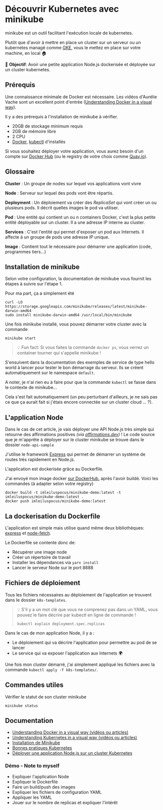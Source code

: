 # Découvrir Kubernetes avec minikube

minikube est un outil facilitant l'exécution locale de kubernetes.

Plutôt que d'avoir à mettre en place un cluster sur un serveur ou un kubernetes managé comme [GKE](https://cloud.google.com/kubernetes-engine), vous le mettez en place sur votre machine, en local 🏠

🎯 **Objectif**: Avoir une petite application Node.js dockerisée et déployée sur un cluster kubernetes.

## Prérequis

Une connaissance minimale de Docker est nécessaire. Les vidéos d'Aurélie Vache sont un excellent point d'entrée ([Understanding Docker in a visual way](https://www.youtube.com/watch?v=3hol91BkYHU&list=PLmw3X80dPdlyRV2EUKnFOvBACs_tcArd0&index=1)).

Il y a des prérequis à l'installation de minikube à vérifier.

- 20GB de stockage minimum requis
- 2GB de mémoire libre
- 2 CPU
- [Docker](https://docs.docker.com/get-docker/), [kubectl](https://kubernetes.io/fr/docs/tasks/tools/install-kubectl/) d'installés

Si vous souhaitez déployer votre application, vous aurez besoin d'un compte sur [Docker Hub](https://hub.docker.com/) (ou le registry de votre choix comme [Quay.io](https://quay.io)).

## Glossaire

**Cluster** : Un groupe de nodes sur lequel vos applications vont vivre

**Node** : Serveur sur lequel des pods vont être répartis.

**Deployment** : Un déploiement va créer des *ReplicaSet* qui vont créer un ou plusieurs pods. Il décrit quelles images le pod va utiliser.

**Pod** : Une entité qui contient un ou n containers Docker, c'est la plus petite entité déployable sur un cluster. Il a une adresse IP interne au cluster.

**Services** : C'est l'entité qui permet d'exposer un pod aux Internets. Il affecte à un groupe de pods une adresse IP unique.

**Image** : Contient tout le nécessaire pour démarrer une application (code, programmes tiers...)

## Installation de minikube

Selon votre configuration, la documentation de minikube vous fournit les étapes à suivre sur l'étape 1.

Pour ma part, ça a simplement été

```shell
curl -LO https://storage.googleapis.com/minikube/releases/latest/minikube-darwin-amd64
sudo install minikube-darwin-amd64 /usr/local/bin/minikube
```

Une fois minikube installé, vous pouvez démarrer votre cluster avec la commande

```shell
minikube start
```

> 💡 Fun fact: Si vous faites la commande ```docker ps```, vous verrez un container tourner qui s'appelle minikube !


S'ensuivent dans la documentation des exemples de service de type hello world à lancer pour tester le bon démarrage du serveur. Ils se créent automatiquement sur le namespace ```default```.

A noter, je n'ai rien eu à faire pour que la commande `kubectl` se fasse dans le contexte de minikube...

Cela s'est fait automatiquement (un peu perturbant d'ailleurs, je ne sais pas ce que ça aurait fait si j'étais encore connectée sur un cluster cloud ... ?).



## L'application Node

Dans le cas de cet article, je vais déployer une API Node.js très simple qui retourne des affirmations positives *(via [affirmations.dev](https://affirmations.dev/))* ! Le code source que je m'apprête à déployer sur le cluster minikube se trouve dans le dossier `node-api-sample`

J'utilise le framework [Express](https://expressjs.com/) qui permet de démarrer un système de routes très rapidement en Node.js.

L'application est dockerisée grâce au Dockerfile.

J'ai envoyé mon image docker [sur DockerHub.](https://hub.docker.com/repository/docker/imleiluspocus/minikube-demo) après l'avoir buildé. Voici les commandes (à adapter selon votre registry)

```
docker build -t imleiluspocus/minikube-demo:latest -t imleiluspocus/minikube-demo:latest .
docker push imleiluspocus/minikube-demo:latest
```

## La dockerisation du Dockerfile

L'application est simple mais utilise quand même deux bibliothèques: [express](https://expressjs.com/) et [node-fetch](https://github.com/node-fetch/node-fetch).

Le Dockerfile se contente donc de:
- Récupérer une image node
- Créer un répertoire de travail
- Installer les dépendances via `yarn install`
- Lancer le serveur Node sur le port 8888

## Fichiers de déploiement

Tous les fichiers nécessaires au déploiement de l'application se trouvent dans le dossier `k8s-templates`.

> 💡 S'il y a un mot clé que vous ne comprenez pas dans un YAML, vous pouvez le faire décrire par kubectl en ligne de commande !
>
> ```kubectl explain deployment.spec.replicas```

Dans le cas de mon application Node, il y a :
- Le déploiement qui va décrire l'application pour permettre au pod de se lancer
- Le service qui va exposer l'application aux Internets 🌍

Une fois mon cluster démarré, j'ai simplement appliqué les fichiers avec la commande `kubectl apply -f k8s-templates/`.
## Commandes utiles

Vérifier le statut de son cluster minikube

```shell
minikube status
```

## Documentation
- [Understanding Docker in a visual way (vidéos ou articles)](https://www.youtube.com/watch?v=3hol91BkYHU&list=PLmw3X80dPdlyRV2EUKnFOvBACs_tcArd0)
- [Understanding Kubernetes in a visual way (vidéos ou articles)](https://www.youtube.com/watch?v=a1Uwoq1Yv6U&list=PLmw3X80dPdlzksg6X9s23LEkLMWFGGUn5)
- [Installation de Minikube](https://kubernetes.io/fr/docs/setup/learning-environment/minikube/)
- [Bonnes pratiques Kubernetes](https://kubernetes.io/docs/setup/best-practices/)
- [Déployer une application Node.js sur un cluster Kubernetes](https://learnk8s.io/deploying-nodejs-kubernetes)



### Démo - Note to myself

- Expliquer l'application Node
- Expliquer le Dockerfile
- Faire un build/push des images
- Expliquer les fichiers de configuration YAML
- Appliquer les YAML
- Jouer sur le nombre de replicas et expliquer l'intérêt

